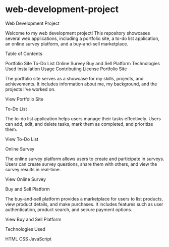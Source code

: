 # web-development-project
Web Development Project

Welcome to my web development project! This repository showcases several web applications, including a portfolio site, a to-do list application, an online survey platform, and a buy-and-sell marketplace.

Table of Contents

Portfolio Site
To-Do List
Online Survey
Buy and Sell Platform
Technologies Used
Installation
Usage
Contributing
License
Portfolio Site

The portfolio site serves as a showcase for my skills, projects, and achievements. It includes information about me, my background, and the projects I've worked on.

View Portfolio Site

To-Do List

The to-do list application helps users manage their tasks effectively. Users can add, edit, and delete tasks, mark them as completed, and prioritize them.

View To-Do List

Online Survey

The online survey platform allows users to create and participate in surveys. Users can create survey questions, share them with others, and view the survey results in real-time.

View Online Survey

Buy and Sell Platform

The buy-and-sell platform provides a marketplace for users to list products, view product details, and make purchases. It includes features such as user authentication, product search, and secure payment options.

View Buy and Sell Platform

Technologies Used

HTML
CSS
JavaScript
